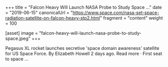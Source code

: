 +++
title = "Falcon Heavy Will Launch NASA Probe to Study Space ..."
date = "2019-06-15"
canonicalUrl = "https://www.space.com/nasa-set-space-radiation-satellite-on-falcon-heavy-stp2.html"
fragment = "content"
weight = 100

[asset]
    image = "falcon-heavy-will-launch-nasa-probe-to-study-space.jpeg"
+++

Pegasus XL rocket launches secretive 'space domain awareness' satellite for 
US Space Force. By Elizabeth Howell 2 days ago. Read more · First seat to 
space ...
